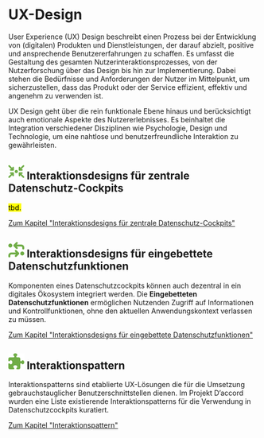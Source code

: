 # UX-Design

User Experience (UX) Design beschreibt einen Prozess bei der Entwicklung von (digitalen) Produkten und Dienstleistungen, der darauf abzielt, positive und ansprechende Benutzererfahrungen zu schaffen. Es umfasst die Gestaltung des gesamten Nutzerinteraktionsprozesses, von der Nutzerforschung über das Design bis hin zur Implementierung. Dabei stehen die Bedürfnisse und Anforderungen der Nutzer im Mittelpunkt, um sicherzustellen, dass das Produkt oder der Service effizient, effektiv und angenehm zu verwenden ist.

UX Design geht über die rein funktionale Ebene hinaus und berücksichtigt auch emotionale Aspekte des Nutzererlebnisses. Es beinhaltet die Integration verschiedener Disziplinen wie Psychologie, Design und Technologie, um eine nahtlose und benutzerfreundliche Interaktion zu gewährleisten.

## **![](../../assets/images/arrows-to-circle.svg) Interaktionsdesigns für zentrale Datenschutz-Cockpits**

<mark>tbd.</mark>

[Zum Kapitel "Interaktionsdesigns für zentrale Datenschutz-Cockpits"](<Zentrale Datenschutz-Cockpits>)

## **![](../../assets/images/process.svg) Interaktionsdesigns für eingebettete Datenschutzfunktionen** 


Komponenten eines Datenschutzcockpits können auch dezentral in ein digitales Ökosystem integriert werden. Die <strong>Eingebetteten Datenschutzfunktionen</strong> ermöglichen Nutzenden Zugriff auf Informationen und Kontrollfunktionen, ohne den aktuellen Anwendungskontext verlassen zu müssen.


[Zum Kapitel "Interaktionsdesigns für eingebettete Datenschutzfunktionen"](<Eingebettete Datenschutzfunktionen>)

## **![](../../assets/images/puzzle.svg) Interaktionspattern**
Interaktionspatterns sind etablierte UX-Lösungen die für die Umsetzung gebrauchstauglicher Benutzerschnittstellen dienen. Im Projekt D’accord wurden eine Liste existierende Interaktionspatterns für die Verwendung in Datenschutzcockpits kuratiert.

[Zum Kapitel "Interaktionspattern"](<Interaktionspattern>)
